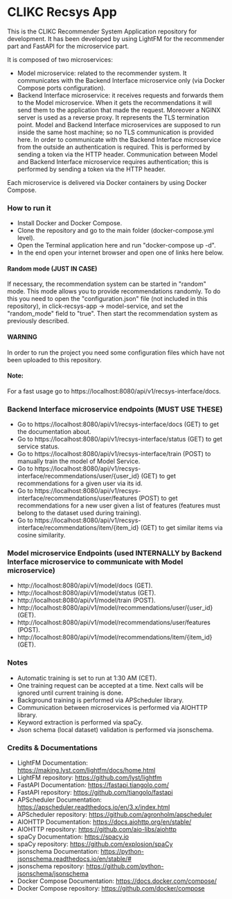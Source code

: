 # CLIKC Recsys App
This is the CLIKC Recommender System Application repository for development.
It has been developed by using LightFM for the recommender part and FastAPI
for the microservice part.

It is composed of two microservices:
- Model microservice: related to the recommender system. It communicates with the Backend Interface microservice only (via Docker Compose ports configuration).
- Backend Interface microservice: it receives requests and forwards them to the Model microservice. When it gets the recommendations it will send them to the application that made the request.
Moreover a NGINX server is used as a reverse proxy. It represents the TLS termination point. Model and Backend Interface microservices are supposed to run inside the same host machine; so no TLS communication is provided here.
In order to communicate with the Backend Interface microservice from the outside an authentication is required. This is performed by sending a token via the HTTP header.
Communication between Model and Backend Interface microservice requires authentication; this is performed by sending a token via the HTTP header.

Each microservice is delivered via Docker containers by using Docker Compose.

### How to run it
- Install Docker and Docker Compose.
- Clone the repository and go to the main folder (docker-compose.yml level).
- Open the Terminal application here and run "docker-compose up -d".
- In the end open your internet browser and open one of links here below.

#### Random mode (JUST IN CASE)
If necessary, the recommendation system can be started in "random" mode. This mode allows you to provide recommendations randomly.
To do this you need to open the "configuration.json" file (not included in this repository), in click-recsys-app -> model-service, and set the "random_mode" field to "true". Then start the recommendation system as previously described.

#### WARNING
In order to run the project you need some configuration files which have not been uploaded to this repository.

#### Note:
For a fast usage go to https://localhost:8080/api/v1/recsys-interface/docs.

### Backend Interface microservice endpoints (MUST USE THESE)
- Go to https://localhost:8080/api/v1/recsys-interface/docs (GET) to get the documentation about.
- Go to https://localhost:8080/api/v1/recsys-interface/status (GET) to get service status.
- Go to https://localhost:8080/api/v1/recsys-interface/train (POST) to manually train the model of Model Service.
- Go to https://localhost:8080/api/v1/recsys-interface/recommendations/user/{user_id} (GET) to get recommendations for a given user via its id.
- Go to https://localhost:8080/api/v1/recsys-interface/recommendations/user/features (POST) to get recommendations for a new user given a list of features (features must belong to the dataset used during training).
- Go to https://localhost:8080/api/v1/recsys-interface/recommendations/item/{item_id} (GET) to get similar items via cosine similarity.

### Model microservice Endpoints (used INTERNALLY by Backend Interface microservice to communicate with Model microservice)
- http://localhost:8080/api/v1/model/docs (GET).
- http://localhost:8080/api/v1/model/status (GET).
- http://localhost:8080/api/v1/model/train (POST).
- http://localhost:8080/api/v1/model/recommendations/user/{user_id} (GET).
- http://localhost:8080/api/v1/model/recommendations/user/features (POST).
- http://localhost:8080/api/v1/model/recommendations/item/{item_id} (GET).

### Notes
- Automatic training is set to run at 1:30 AM (CET).
- One training request can be accepted at a time. Next calls will be ignored until current training is done.
- Background training is performed via APScheduler library.
- Communication between microservices is performed via AIOHTTP library.
- Keyword extraction is performed via spaCy.
- Json schema (local dataset) validation is performed via 
jsonschema.

### Credits & Documentations
- LightFM Documentation: https://making.lyst.com/lightfm/docs/home.html
- LightFM repository: https://github.com/lyst/lightfm
- FastAPI Documentation: https://fastapi.tiangolo.com/
- FastAPI repository: https://github.com/tiangolo/fastapi
- APScheduler Documentation: https://apscheduler.readthedocs.io/en/3.x/index.html
- APScheduler repository: https://github.com/agronholm/apscheduler
- AIOHTTP Documentation: https://docs.aiohttp.org/en/stable/
- AIOHTTP repository: https://github.com/aio-libs/aiohttp
- spaCy Documentation: https://spacy.io
- spaCy repository: https://github.com/explosion/spaCy
- jsonschema Documentation: https://python-jsonschema.readthedocs.io/en/stable/#
- jsonschema repository: https://github.com/python-jsonschema/jsonschema
- Docker Compose Documentation: https://docs.docker.com/compose/
- Docker Compose repository: https://github.com/docker/compose



